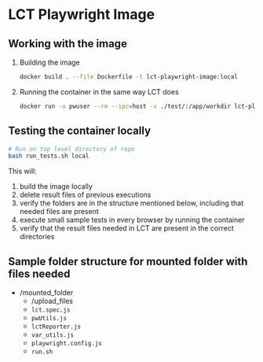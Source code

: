 # LCT Playwright Image

## Working with the image

1. Building the image
    ```sh
    docker build . --file Dockerfile -t lct-playwright-image:local
    ```
1. Running the container in the same way LCT does
    ```sh
    docker run -u pwuser --rm --ipc=host -v ./test/:/app/workdir lct-playwright-image:local
    ```

## Testing the container locally

  ```sh
  # Run on top level directory of repo
  bash run_tests.sh local
  ```
This will:
1.  build the image locally
2.  delete result files of previous executions
3.  verify the folders are in the structure mentioned below, including that needed files are present
4.  execute small sample tests in every browser by running the container 
5.  verify that the result files needed in LCT are present in the correct directories

## Sample folder structure for mounted folder with files needed
- /mounted_folder
  - /upload_files
  - `lct.spec.js`
  - `pwUtils.js`
  - `lctReporter.js`
  - `var_utils.js`
  - `playwright.config.js`
  - `run.sh`
  

